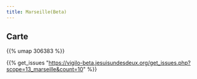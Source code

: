 ```yaml
---
title: Marseille(Beta)
---
```



## Carte

{{% umap 306383 %}}

{{% get_issues "https://vigilo-beta.jesuisundesdeux.org/get_issues.php?scope=13_marseille&count=10" %}}
